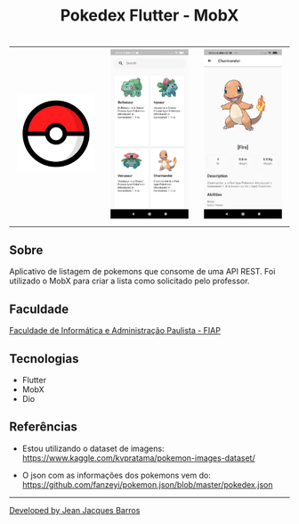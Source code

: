 <h1 align="center"> Pokedex Flutter - MobX <h1>

<div style="text-align: center; justify-content: center; align-items: center; ">
    <table border="0" style="text-align: center; justify-content: center; align-items: center; ">
        <tr>
            <td style="text-align: center">
                <img src="https://raw.githubusercontent.com/jjeanjacques10/pokemon_mobx_flutter/master/assets/images/icon.png?token=AHV3Q67F5YIAPZO32HOZO7K7PPBGY"
                    width="250" />
                </br>
            </td>
            <td style="text-align: center">
                <img src="https://raw.githubusercontent.com/jjeanjacques10/pokemon_mobx_flutter/master/assets/Screenshot/home.jpg?token=AHV3Q67ROPOMMOO2HSFN2FS7PPCJ6"
                    width="250" />
                </br>
            </td>
            <td style="text-align: center">
                <img src="https://raw.githubusercontent.com/jjeanjacques10/pokemon_mobx_flutter/master/assets/Screenshot/details.jpg?token=AHV3Q6YW4ENTPBIUDH3PNJ27PPCLA"
                    width="250" />
                </br>
            </td>
        </tr>
     </table>
</div>

## Sobre

Aplicativo de listagem de pokemons que consome de uma API REST. Foi utilizado o MobX para criar a lista como solicitado pelo professor.

## Faculdade

[Faculdade de Informática e Administração Paulista - FIAP](https://www.fiap.com.br/)

## Tecnologias 

- Flutter
- MobX
- Dio

## Referências

- Estou utilizando o dataset de imagens:
https://www.kaggle.com/kvpratama/pokemon-images-dataset/

- O json com as informações dos pokemons vem do:
https://github.com/fanzeyi/pokemon.json/blob/master/pokedex.json

---
[Developed by Jean Jacques Barros](https://github.com/jjeanjacques10)